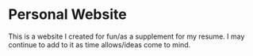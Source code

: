 # Personal Website

This is a website I created for fun/as a supplement for my resume. I may continue to add to it as time allows/ideas come to mind.